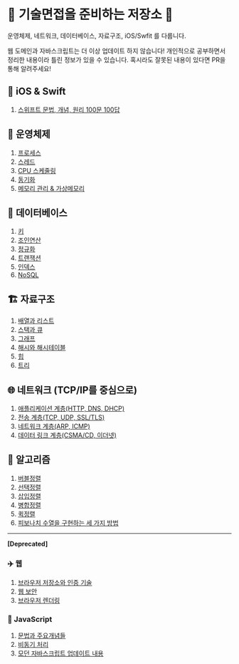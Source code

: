 # 🥷 기술면접을 준비하는 저장소 🥷

운영체제, 네트워크, 데이터베이스, 자료구조, iOS/Swfit 를 다룹니다.

웹 도메인과 자바스크립트는 더 이상 업데이트 하지 않습니다!
개인적으로 공부하면서 정리한 내용이라 틀린 정보가 있을 수 있습니다. 혹시라도 잘못된 내용이 있다면 PR을 통해 알려주세요!

## 🍎 iOS & Swift

1. [스위프트 문법, 개념, 원리 100문 100답](https://github.com/jeonyeohun/GetReadyForInterview/blob/main/iOS-Swift/swift.md)

## 🤖 운영체제

1. [프로세스](https://github.com/jeonyeohun/GetReadyForInterview/blob/main/OperatingSystem/01_Process.md)
2. [스레드](https://github.com/jeonyeohun/GetReadyForInterview/blob/main/OperatingSystem/02_Thread.md)
3. [CPU 스케줄링](https://github.com/jeonyeohun/GetReadyForInterview/blob/main/OperatingSystem/03_Scheduling.md)
4. [동기화](https://github.com/jeonyeohun/GetReadyForInterview/blob/main/OperatingSystem/04_Synchronization.md)
5. [메모리 관리 & 가상메모리](https://github.com/jeonyeohun/GetReadyForInterview/blob/main/OperatingSystem/06_VirtualMemory.md)

## 💾 데이터베이스

1. [키](https://github.com/jeonyeohun/GetReadyForInterview/blob/main/Database/01_Key.md)
2. [조인연산](https://github.com/jeonyeohun/GetReadyForInterview/blob/main/Database/02_Join.md)
3. [정규화](https://github.com/jeonyeohun/GetReadyForInterview/blob/main/Database/03_Normalization.md)
4. [트랜잭션](https://github.com/jeonyeohun/GetReadyForInterview/blob/main/Database/04_Transaction.md)
5. [인덱스](https://github.com/jeonyeohun/GetReadyForInterview/blob/main/Database/05_Index.md)
6. [NoSQL](https://github.com/jeonyeohun/GetReadyForInterview/blob/main/Database/06_NoSQL.md)

## 🏗 자료구조

1. [배열과 리스트](https://github.com/jeonyeohun/GetReadyForInterview/blob/main/DataStructure/01_Array.md)
2. [스택과 큐](https://github.com/jeonyeohun/GetReadyForInterview/blob/main/DataStructure/02_StackQueue.md)
3. [그래프](https://github.com/jeonyeohun/GetReadyForInterview/blob/main/DataStructure/03_Graph.md)
4. [해시와 해시테이블](https://github.com/jeonyeohun/GetReadyForInterview/blob/main/DataStructure/04_Hash.md)
5. [힙](https://github.com/jeonyeohun/GetReadyForInterview/blob/main/DataStructure/05_Heap.md)
6. [트리](https://github.com/jeonyeohun/GetReadyForInterview/blob/main/DataStructure/06_Tree.md)

## 🌐 네트워크 (TCP/IP를 중심으로)

1. [애플리케이션 계층(HTTP, DNS, DHCP)](https://github.com/jeonyeohun/GetReadyForInterview/blob/main/Network/01_Application.md)
2. [전송 계층(TCP, UDP, SSL/TLS)](https://github.com/jeonyeohun/GetReadyForInterview/blob/main/Network/02_Transport.md)
3. [네트워크 계층(ARP, ICMP)](https://github.com/jeonyeohun/GetReadyForInterview/blob/main/Network/03_Network.md)
4. [데이터 링크 계층(CSMA/CD, 이더넷)](https://github.com/jeonyeohun/GetReadyForInterview/blob/main/Network/04_Link.md)

## 🧩 알고리즘

1. [버블정렬](https://github.com/jeonyeohun/GetReadyForInterview/blob/main/Algorithm/01_Sorting.md#%EB%B2%84%EB%B8%94%EC%A0%95%EB%A0%AC---on2)
2. [선택정렬](https://github.com/jeonyeohun/GetReadyForInterview/blob/main/Algorithm/01_Sorting.md#%EC%84%A0%ED%83%9D%EC%A0%95%EB%A0%AC---on2)
3. [삽입정렬](https://github.com/jeonyeohun/GetReadyForInterview/blob/main/Algorithm/01_Sorting.md#%EC%82%BD%EC%9E%85%EC%A0%95%EB%A0%AC---on2)
4. [병합정렬](https://github.com/jeonyeohun/GetReadyForInterview/blob/main/Algorithm/01_Sorting.md#%EB%B3%91%ED%95%A9%EC%A0%95%EB%A0%AC---onlogn)
5. [퀵정렬](https://github.com/jeonyeohun/GetReadyForInterview/blob/main/Algorithm/01_Sorting.md#%ED%80%B5-%EC%A0%95%EB%A0%AC---onlogn)
6. [피보나치 수열을 구현하는 세 가지 방법](https://github.com/jeonyeohun/GetReadyForInterview/blob/main/Algorithm/02_Fibonacci.md)

---

**[Deprecated]**

### ✈️ 웹

1. [브라우저 저장소와 인증 기술](https://github.com/jeonyeohun/GetReadyForInterview/blob/main/Web/01_StorageAuthorization.md)
2. [웹 보안](https://github.com/jeonyeohun/GetReadyForInterview/blob/main/Web/02_Security.md)
3. [브라우저 렌더링](https://github.com/jeonyeohun/GetReadyForInterview/blob/main/Web/03_Rendering.md)

### 📝 JavaScript

1. [문법과 주요개념들](https://github.com/jeonyeohun/GetReadyForInterview/blob/main/Javascript/01_JSBasics.md)
2. [비동기 처리](https://github.com/jeonyeohun/GetReadyForInterview/blob/main/Javascript/02_Asynchronous.md)
3. [모던 자바스크립트 업데이트 내용](https://github.com/jeonyeohun/GetReadyForInterview/blob/main/Javascript/03_ModernJS.md)

